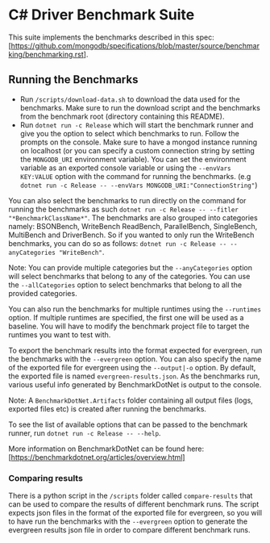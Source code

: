 # C# Driver Benchmark Suite

This suite implements the benchmarks described in this spec: [https://github.com/mongodb/specifications/blob/master/source/benchmarking/benchmarking.rst].

## Running the Benchmarks

- Run `/scripts/download-data.sh` to download the data used for the benchmarks. Make sure to run the download script and the benchmarks from
  the benchmark root (directory containing this README).
- Run `dotnet run -c Release` which will start the benchmark runner and give you the option to select which benchmarks to run. Follow
   the prompts on the console. Make sure to have a mongod instance running on localhost (or you can specify a custom connection string
   by setting the `MONGODB_URI` environment variable). You can set the environment variable as an exported console variable or using
   the `--envVars KEY:VALUE` option with the command for running the benchmarks.
   (e.g `dotnet run -c Release -- --envVars MONGODB_URI:"ConnectionString"`)

You can also select the benchmarks to run directly on the command for running the benchmarks as such
`dotnet run -c Release -- --fitler "*BenchmarkClassName*"`. The benchmarks are also grouped into categories namely: BSONBench, WriteBench
ReadBench, ParallelBench, SingleBench, MultiBench and DriverBench. So if you wanted to only run the WriteBench benchmarks, you can do so
as follows: `dotnet run -c Release -- --anyCategories "WriteBench"`.

Note: You can provide multiple categories but the `--anyCategories` option will select benchmarks that belong to any of the categories.
You can use the `--allCategories` option to select benchmarks that belong to all the provided categories.

You can also run the benchmarks for multiple runtimes using the `--runtimes` option. If multiple runtimes are specified, the first one
will be used as a baseline. You will have to modify the benchmark project file to target the runtimes you want to test with.

To export the benchmark results into the format expected for evergreen, run the benchmarks with the `--evergreen` option. You can also
specify the name of the exported file for evergreen using the `--output|-o` option. By default, the exported file is named
`evergreen-results.json`. As the benchmarks run, various useful info generated by BenchmarkDotNet is output to the console.

Note: A `BenchmarkDotNet.Artifacts` folder containing all output files (logs, exported files etc) is created after running the benchmarks.

To see the list of available options that can be passed to the benchmark runner, run `dotnet run -c Release -- --help`.

More information on BenchmarkDotNet can be found here: [https://benchmarkdotnet.org/articles/overview.html]


### Comparing results

There is a python script in the `/scripts` folder called `compare-results` that can be used to compare the results of different
benchmark runs. The script expects json files in the format of the exported file for evergreen, so you will to have run the benchmarks
with the `--evergreen` option to generate the evergreen results json file in order to compare different benchmark runs.

